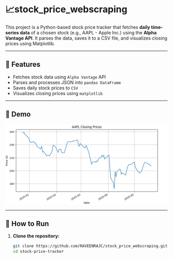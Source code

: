 # 📈stock_price_webscraping

This project is a Python-based stock price tracker that fetches **daily time-series data** of a chosen stock (e.g., AAPL - Apple Inc.) using the **Alpha Vantage API**. It parses the data, saves it to a CSV file, and visualizes closing prices using Matplotlib.

---

## 🔧 Features

- Fetches stock data using `Alpha Vantage` API
- Parses and processes JSON into `pandas DataFrame`
- Saves daily stock prices to `CSV`
- Visualizes closing prices using `matplotlib`

---

## 🧪 Demo

![Stock Price Chart]( https://github.com/RAVEENRAJC/stock_price_webscraping/blob/main/Screenshot%202025-05-21%20195432.png)

---

## 🚀 How to Run

1. **Clone the repository:**
   ```bash
   git clone https://github.com/RAVEENRAJC/stock_price_webscraping.git
   cd stock-price-tracker
